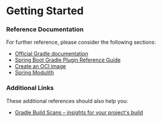 # Getting Started

### Reference Documentation
For further reference, please consider the following sections:

* [Official Gradle documentation](https://docs.gradle.org)
* [Spring Boot Gradle Plugin Reference Guide](https://docs.spring.io/spring-boot/3.3.4/gradle-plugin)
* [Create an OCI image](https://docs.spring.io/spring-boot/3.3.4/gradle-plugin/packaging-oci-image.html)
* [Spring Modulith](https://docs.spring.io/spring-modulith/reference/)

### Additional Links
These additional references should also help you:

* [Gradle Build Scans – insights for your project's build](https://scans.gradle.com#gradle)

